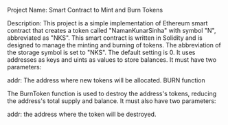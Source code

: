 Project Name: Smart Contract to Mint and Burn Tokens

Description: This project is a simple implementation of Ethereum smart contract that creates a token called "NamanKunarSinha" with symbol "N", abbreviated as "NKS". This smart contract is written in Solidity and is designed to manage the minting and burning of tokens. The abbreviation of the storage symbol is set to "NKS". The default setting is 0. It uses addresses as keys and uints as values ​​to store balances. It must have two parameters:

addr: The address where new tokens will be allocated. BURN function

The BurnToken function is used to destroy the address's tokens, reducing the address's total supply and balance. It must also have two parameters:

addr: the address where the token will be destroyed.
